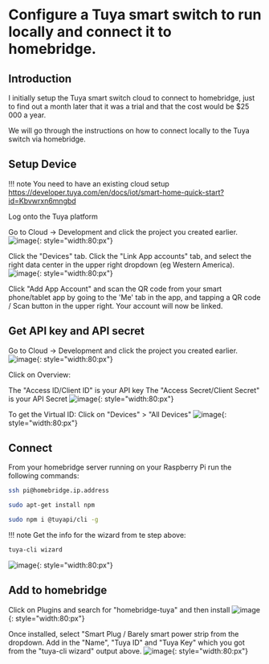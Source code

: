 # Configure a Tuya smart switch to run locally and connect it to homebridge.

## Introduction

I initially setup the Tuya smart switch cloud to connect to homebridge, just to find out a month later that it was a trial and that the cost would be $25 000 a year.

We will go through the instructions on how to connect locally to the Tuya switch via homebridge.

## Setup Device

!!! note
    You need to have an existing cloud setup
    https://developer.tuya.com/en/docs/iot/smart-home-quick-start?id=Kbvwrxn6mngbd
    
Log onto the Tuya platform

Go to Cloud -> Development and click the project you created earlier.
![image](./img/tuya1.png){: style="width:80:px"}

Click the "Devices" tab. Click the "Link App accounts" tab, and select the right data center in the upper right dropdown (eg Western America).
![image](./img/tuya2.png){: style="width:80:px"}

Click "Add App Account" and scan the QR code from your smart phone/tablet app by going to the 'Me' tab in the app, and tapping a QR code / Scan button in the upper right. Your account will now be linked.

## Get API key and API secret

Go to Cloud -> Development and click the project you created earlier.
![image](./img/tuya1.png){: style="width:80:px"}

Click on Overview:

The "Access ID/Client ID" is your API key
The "Access Secret/Client Secret" is your API Secret
![image](./img/tuya4.png){: style="width:80:px"}

To get the Virtual ID:
Click on "Devices" > "All Devices"
![image](./img/tuya5.png){: style="width:80:px"}


## Connect

From your homebridge server running on your Raspberry Pi run the following commands:

```bash
ssh pi@homebridge.ip.address

sudo apt-get install npm

sudo npm i @tuyapi/cli -g
```
!!! note
    Get the info for the wizard from te step above:
    
```bash
tuya-cli wizard
```
![image](./img/tuya5.png){: style="width:80:px"}

## Add to homebridge

Click on Plugins and search for "homebridge-tuya" and then install
![image](./img/tuya6.png){: style="width:80:px"}

Once installed, select "Smart Plug / Barely smart power strip from the dropdown.
Add in the "Name", "Tuya ID" and "Tuya Key" which you got from the "tuya-cli wizard" output above.
![image](./img/tuya7.png){: style="width:80:px"}
